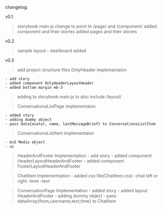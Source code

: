 changelog:

v0.1

> storybook main.js change to point to /page/ and /component/
> added component and their stories
> added pages and their stories

v0.2

> sample layout - dashboard added

v0.3

> add project structure files
> OnlyHeader implementaion

    - add story
    - added component OnlyHeaderLayoutHeader
    - added bottom margin mb-3

> adding to storybook main.js to also include /layout/

> ConversationsListPage implementaion

    - added story
    - adding dummy object
    - pass data{avatar, name, lastMessageBrief} to ConversationsListItem

> ConversationsListItem implementaion

    - bs5 Media object
    - ui

> HeaderAndFooter Implementation
     - add story
     - added component HeaderLayoutHeaderAndFooter
     - added component FooterLayoutHeaderAndFooter

> ChatItem Implememtation
    - added css file(ChatItem.css)
    -chat left or right
    -time 
    -text
      

> ConversationPage Implementation
    - added story
    - added layout HeaderAndFooter
    - adding dummy object
    - pass dataArray{from,username,text,time} to ChatItem
